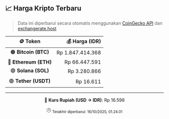 

<!-- HARGA_KRIPTO -->
## 📈 Harga Kripto Terbaru

> Data ini diperbarui secara otomatis menggunakan [CoinGecko API](https://www.coingecko.com/) dan [exchangerate.host](https://exchangerate.host/)

<div align="center">

| 🪙 Token | 💰 Harga (IDR) |
|:------:|---------------:|
| 🟠 **Bitcoin (BTC)**   | Rp 1.847.414.368 |
| 🔵 **Ethereum (ETH)**  | Rp 66.447.591 |
| 🟣 **Solana (SOL)**    | Rp 3.280.866 |
| 🟢 **Tether (USDT)**   | Rp 16.611 |

---

💱 **Kurs Rupiah (USD → IDR)**: Rp 16.598

🕒 <sub>Terakhir diperbarui: 16/10/2025, 01.24.01</sub>

</div>
<!-- /HARGA_KRIPTO -->